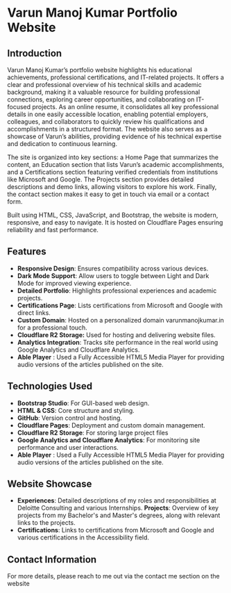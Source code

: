 # Varun Manoj Kumar Portfolio Website
## Introduction
Varun Manoj Kumar’s portfolio website highlights his educational achievements, professional certifications, and IT-related projects. It offers a clear and professional overview of his technical skills and academic background, making it a valuable resource for building professional connections, exploring career opportunities, and collaborating on IT-focused projects. As an online resume, it consolidates all key professional details in one easily accessible location, enabling potential employers, colleagues, and collaborators to quickly review his qualifications and accomplishments in a structured format. The website also serves as a showcase of Varun’s abilities, providing evidence of his technical expertise and dedication to continuous learning.

The site is organized into key sections: a Home Page that summarizes the content, an Education section that lists Varun’s academic accomplishments, and a Certifications section featuring verified credentials from institutions like Microsoft and Google. The Projects section provides detailed descriptions and demo links, allowing visitors to explore his work. Finally, the contact section makes it easy to get in touch via email or a contact form.

Built using HTML, CSS, JavaScript, and Bootstrap, the website is modern, responsive, and easy to navigate. It is hosted on Cloudflare Pages ensuring reliability and fast performance.

## Features
-	**Responsive Design**: Ensures compatibility across various devices.
-	**Dark Mode Support**: Allow users to toggle between Light and Dark Mode for improved viewing experience.
-	**Detailed Portfolio**: Highlights professional experiences and academic projects.
-	**Certifications Page**: Lists certifications from Microsoft and Google with direct links.
-	**Custom Domain**: Hosted on a personalized domain varunmanojkumar.in for a professional touch.
-	**Cloudflare R2 Storage:** Used for hosting and delivering website files.
-	**Analytics Integration**: Tracks site performance in the real world using Google Analytics and Cloudflare Analytics.
-	**Able Player** : Used a Fully Accessible HTML5 Media Player for  providing audio versions of the articles published on the site. 
## Technologies Used
-	**Bootstrap Studio**: For GUI-based web design.
-	**HTML & CSS**: Core structure and styling.
-	**GitHub**: Version control and hosting.
-	**Cloudflare Pages**: Deployment and custom domain management.
-	**Cloudflare R2 Storage**: For storing large project files
-	**Google Analytics and Cloudflare Analytics**: For monitoring site performance and user interactions.
-	**Able Player** : Used a Fully Accessible HTML5 Media Player for  providing audio versions of the articles published on the site. 
## Website Showcase
-	**Experiences**: Detailed descriptions of my roles and responsibilities at Deloitte Consulting and various Internships.
	**Projects**: Overview of key projects from my Bachelor's and Master's degrees, along with relevant links to the projects.
-	**Certifications**: Links to certifications from Microsoft and Google and various certifications in the Accessibility field.

  
## Contact Information
For more details, please reach to me out via the contact me section on the website
